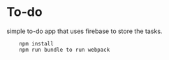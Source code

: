 # To-do
simple to-do app that uses firebase to store the tasks.

```
    npm install
    npm run bundle to run webpack
```
